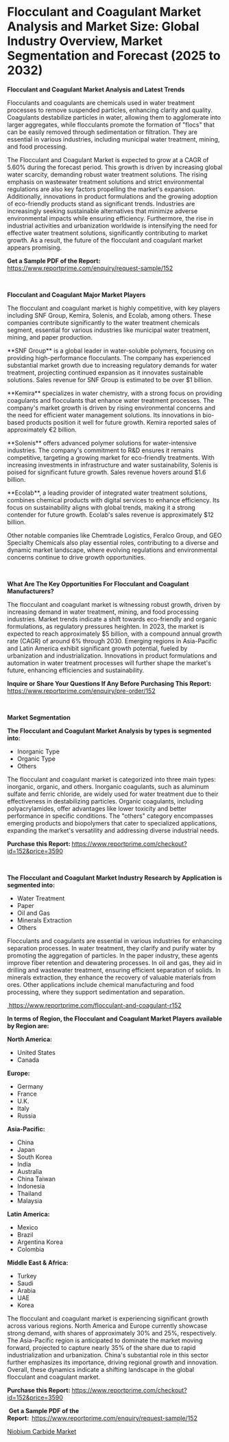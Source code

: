 <p><h1>Flocculant and Coagulant Market Analysis and Market Size: Global Industry Overview, Market Segmentation and Forecast (2025 to 2032)</h1></p><p><strong>Flocculant and Coagulant Market Analysis and Latest Trends</strong></p>
<p><p>Flocculants and coagulants are chemicals used in water treatment processes to remove suspended particles, enhancing clarity and quality. Coagulants destabilize particles in water, allowing them to agglomerate into larger aggregates, while flocculants promote the formation of "flocs" that can be easily removed through sedimentation or filtration. They are essential in various industries, including municipal water treatment, mining, and food processing.</p><p>The Flocculant and Coagulant Market is expected to grow at a CAGR of 5.60% during the forecast period. This growth is driven by increasing global water scarcity, demanding robust water treatment solutions. The rising emphasis on wastewater treatment solutions and strict environmental regulations are also key factors propelling the market's expansion. Additionally, innovations in product formulations and the growing adoption of eco-friendly products stand as significant trends. Industries are increasingly seeking sustainable alternatives that minimize adverse environmental impacts while ensuring efficiency. Furthermore, the rise in industrial activities and urbanization worldwide is intensifying the need for effective water treatment solutions, significantly contributing to market growth. As a result, the future of the flocculant and coagulant market appears promising.</p></p>
<p><strong>Get a Sample PDF of the Report:&nbsp;</strong> <a href="https://www.reportprime.com/enquiry/request-sample/152?utm_campaign=2642&utm_medium=2&utm_source=Github&utm_content=ia&utm_term=18032025&utm_id=flocculant-and-coagulant">https://www.reportprime.com/enquiry/request-sample/152</a></p>
<p>&nbsp;</p>
<p><strong>Flocculant and Coagulant Major Market Players</strong></p>
<p><p>The flocculant and coagulant market is highly competitive, with key players including SNF Group, Kemira, Solenis, and Ecolab, among others. These companies contribute significantly to the water treatment chemicals segment, essential for various industries like municipal water treatment, mining, and paper production.</p><p>**SNF Group** is a global leader in water-soluble polymers, focusing on providing high-performance flocculants. The company has experienced substantial market growth due to increasing regulatory demands for water treatment, projecting continued expansion as it innovates sustainable solutions. Sales revenue for SNF Group is estimated to be over $1 billion.</p><p>**Kemira** specializes in water chemistry, with a strong focus on providing coagulants and flocculants that enhance water treatment processes. The company's market growth is driven by rising environmental concerns and the need for efficient water management solutions. Its innovations in bio-based products position it well for future growth. Kemira reported sales of approximately €2 billion.</p><p>**Solenis** offers advanced polymer solutions for water-intensive industries. The company's commitment to R&D ensures it remains competitive, targeting a growing market for eco-friendly treatments. With increasing investments in infrastructure and water sustainability, Solenis is poised for significant future growth. Sales revenue hovers around $1.6 billion.</p><p>**Ecolab**, a leading provider of integrated water treatment solutions, combines chemical products with digital services to enhance efficiency. Its focus on sustainability aligns with global trends, making it a strong contender for future growth. Ecolab's sales revenue is approximately $12 billion.</p><p>Other notable companies like Chemtrade Logistics, Feralco Group, and GEO Specialty Chemicals also play essential roles, contributing to a diverse and dynamic market landscape, where evolving regulations and environmental concerns continue to drive growth opportunities.</p></p>
<p>&nbsp;</p>
<p><strong>What Are The Key Opportunities For Flocculant and Coagulant Manufacturers?</strong></p>
<p><p>The flocculant and coagulant market is witnessing robust growth, driven by increasing demand in water treatment, mining, and food processing industries. Market trends indicate a shift towards eco-friendly and organic formulations, as regulatory pressures heighten. In 2023, the market is expected to reach approximately $5 billion, with a compound annual growth rate (CAGR) of around 6% through 2030. Emerging regions in Asia-Pacific and Latin America exhibit significant growth potential, fueled by urbanization and industrialization. Innovations in product formulations and automation in water treatment processes will further shape the market's future, enhancing efficiencies and sustainability.</p></p>
<p><strong>Inquire or Share Your Questions If Any Before Purchasing This Report:</strong> <a href="https://www.reportprime.com/enquiry/pre-order/152?utm_campaign=2642&utm_medium=2&utm_source=Github&utm_content=ia&utm_term=18032025&utm_id=flocculant-and-coagulant">https://www.reportprime.com/enquiry/pre-order/152</a></p>
<p>&nbsp;</p>
<p><strong>Market Segmentation</strong></p>
<p><strong>The Flocculant and Coagulant Market Analysis by types is segmented into:</strong></p>
<p><ul><li>Inorganic Type</li><li>Organic Type</li><li>Others</li></ul></p>
<p><p>The flocculant and coagulant market is categorized into three main types: inorganic, organic, and others. Inorganic coagulants, such as aluminum sulfate and ferric chloride, are widely used for water treatment due to their effectiveness in destabilizing particles. Organic coagulants, including polyacrylamides, offer advantages like lower toxicity and better performance in specific conditions. The "others" category encompasses emerging products and biopolymers that cater to specialized applications, expanding the market's versatility and addressing diverse industrial needs.</p></p>
<p><strong>Purchase this Report:&nbsp;</strong><a href="https://www.reportprime.com/checkout?id=152&price=3590&utm_campaign=2642&utm_medium=2&utm_source=Github&utm_content=ia&utm_term=18032025&utm_id=flocculant-and-coagulant">https://www.reportprime.com/checkout?id=152&price=3590</a></p>
<p>&nbsp;</p>
<p><strong>The Flocculant and Coagulant Market Industry Research by Application is segmented into:</strong></p>
<p><ul><li>Water Treatment</li><li>Paper</li><li>Oil and Gas</li><li>Minerals Extraction</li><li>Others</li></ul></p>
<p><p>Flocculants and coagulants are essential in various industries for enhancing separation processes. In water treatment, they clarify and purify water by promoting the aggregation of particles. In the paper industry, these agents improve fiber retention and dewatering processes. In oil and gas, they aid in drilling and wastewater treatment, ensuring efficient separation of solids. In minerals extraction, they enhance the recovery of valuable materials from ores. Other applications include chemical manufacturing and food processing, where they support sedimentation and separation.</p></p>
<p><a href="https://www.reportprime.com/flocculant-and-coagulant-r152?utm_campaign=2642&utm_medium=2&utm_source=Github&utm_content=ia&utm_term=18032025&utm_id=flocculant-and-coagulant">&nbsp;https://www.reportprime.com/flocculant-and-coagulant-r152</a></p>
<p><strong>In terms of Region, the Flocculant and Coagulant Market Players available by Region are:</strong></p>
<p>
    <p> <strong> North America: </strong>
        <ul>
            <li>United States</li>
            <li>Canada</li>
        </ul>
        </p> 
    <p> <strong> Europe: </strong>
        <ul>
            <li>Germany</li>
            <li>France</li>
            <li>U.K.</li>
            <li>Italy</li>
            <li>Russia</li>
        </ul>
        </p> 
    <p> <strong> Asia-Pacific: </strong>
        <ul>
            <li>China</li>
            <li>Japan</li>
            <li>South Korea</li>
            <li>India</li>
            <li>Australia</li>
            <li>China Taiwan</li>
            <li>Indonesia</li>
            <li>Thailand</li>
            <li>Malaysia</li>
        </ul>
        </p> 
    <p> <strong> Latin America: </strong>
        <ul>
            <li>Mexico</li>
            <li>Brazil</li>
            <li>Argentina Korea</li>
            <li>Colombia</li>
        </ul>
        </p> 
    <p> <strong> Middle East & Africa: </strong>
        <ul>
            <li>Turkey</li>
            <li>Saudi</li>
            <li>Arabia</li>
            <li>UAE</li>
            <li>Korea</li>
        </ul>
    </p>
    </p>
<p><p>The flocculant and coagulant market is experiencing significant growth across various regions. North America and Europe currently showcase strong demand, with shares of approximately 30% and 25%, respectively. The Asia-Pacific region is anticipated to dominate the market moving forward, projected to capture nearly 35% of the share due to rapid industrialization and urbanization. China's substantial role in this sector further emphasizes its importance, driving regional growth and innovation. Overall, these dynamics indicate a shifting landscape in the global flocculant and coagulant market.</p></p>
<p><strong>Purchase this Report: </strong><a href="https://www.reportprime.com/checkout?id=152&price=3590&utm_campaign=2642&utm_medium=2&utm_source=Github&utm_content=ia&utm_term=18032025&utm_id=flocculant-and-coagulant">https://www.reportprime.com/checkout?id=152&price=3590</a></p>
<p>&nbsp;<strong>Get a Sample PDF of the Report:&nbsp;&nbsp;</strong><a href="https://www.reportprime.com/enquiry/request-sample/152?utm_campaign=2642&utm_medium=2&utm_source=Github&utm_content=ia&utm_term=18032025&utm_id=flocculant-and-coagulant">https://www.reportprime.com/enquiry/request-sample/152</a></p>
<p><strong></strong></p>
<p><p><a href="https://github.com/ParvinKhatun77/Market-Research-Report-List-1/blob/main/niobium-carbide-market.md?utm_campaign=2642&utm_medium=2&utm_source=Github&utm_content=ia&utm_term=18032025&utm_id=flocculant-and-coagulant">Niobium Carbide Market</a></p></p>